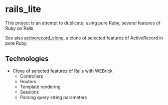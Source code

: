 rails_lite
==========

This project is an attempt to duplicate, using pure Ruby, several features of Ruby on Rails.

See also [activerecord_clone](https://github.com/garetht/activerecord_clone), a clone of selected features of ActiveRecord in pure Ruby.

## Technologies

* Clone of selected features of Rails with WEBrick
  * Controllers
  * Routers
  * Template rendering
  * Sessions
  * Parsing query string parameters
